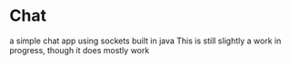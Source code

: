 # Chat
a simple chat app using sockets built in java
This is still slightly a work in progress, though it does mostly work
